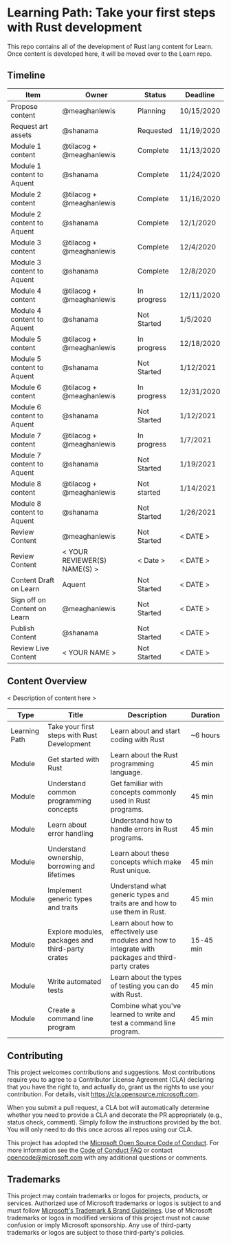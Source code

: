 # Learning Path: Take your first steps with Rust development

This repo contains all of the development of Rust lang content for Learn. Once content is developed here, it will be moved over to the Learn repo.

## Timeline

| Item | Owner | Status | Deadline |
|------|-------|--------|----------|
| Propose content | @meaghanlewis | Planning | 10/15/2020 |
| Request art assets | @shanama | Requested |11/19/2020 |
| Module 1 content | @tilacog + @meaghanlewis | Complete | 11/13/2020 |
| Module 1 content to Aquent | @shanama | Complete | 11/24/2020 |
| Module 2 content | @tilacog + @meaghanlewis | Complete | 11/16/2020 |
| Module 2 content to Aquent | @shanama | Complete | 12/1/2020 |
| Module 3 content | @tilacog + @meaghanlewis | Complete | 12/4/2020 |
| Module 3 content to Aquent | @shanama | Complete | 12/8/2020 |
| Module 4 content | @tilacog + @meaghanlewis | In progress | 12/11/2020 |
| Module 4 content to Aquent | @shanama | Not Started | 1/5/2020 |
| Module 5 content | @tilacog + @meaghanlewis | In progress | 12/18/2020 |
| Module 5 content to Aquent | @shanama | Not Started | 1/12/2021 |
| Module 6 content | @tilacog + @meaghanlewis | In progress | 12/31/2020 |
| Module 6 content to Aquent | @shanama | Not Started | 1/12/2021 |
| Module 7 content | @tilacog + @meaghanlewis | In progress | 1/7/2021  |
| Module 7 content to Aquent | @shanama | Not Started | 1/19/2021 |
| Module 8 content | @tilacog + @meaghanlewis | Not started |1/14/2021  |
| Module 8 content to Aquent | @shanama | Not Started | 1/26/2021 |
| Review Content | @meaghanlewis | Not Started | < DATE > |
| Review Content | < YOUR REVIEWER(S) NAME(S) > | < Date > | < DATE > |
| Content Draft on Learn | Aquent | Not Started | < DATE > |
| Sign off on Content on Learn | @meaghanlewis | Not Started | < DATE > |
| Publish Content | @shanama | Not Started | < DATE > |
| Review Live Content | < YOUR NAME > | Not Started | < DATE > |

## Content Overview

< Description of content here >

| Type | Title | Description | Duration |
|------|-------|-------------|----------|
| Learning Path | Take your first steps with Rust Development | Learn about and start coding with Rust | ~6 hours |
| Module | Get started with Rust | Learn about the Rust programming language. | 45 min |
| Module | Understand common programming concepts | Get familiar with concepts commonly used in Rust programs. | 45 min |
| Module | Learn about error handling | Understand how to handle errors in Rust programs. | 45 min |
| Module | Understand ownership, borrowing and lifetimes | Learn about these concepts which make Rust unique. | 45 min |
| Module | Implement generic types and traits | Understand what generic types and traits are and how to use them in Rust. | 45 min |
| Module | Explore modules, packages and third-party crates | Learn about how to effectively use modules and how to integrate with packages and third-party crates | 15-45 min |
| Module | Write automated tests | Learn about the types of testing you can do with Rust. | 45 min |
| Module | Create a command line program | Combine what you've learned to write and test a command line program. | 45 min |

## Contributing

This project welcomes contributions and suggestions.  Most contributions require you to agree to a
Contributor License Agreement (CLA) declaring that you have the right to, and actually do, grant us
the rights to use your contribution. For details, visit https://cla.opensource.microsoft.com.

When you submit a pull request, a CLA bot will automatically determine whether you need to provide
a CLA and decorate the PR appropriately (e.g., status check, comment). Simply follow the instructions
provided by the bot. You will only need to do this once across all repos using our CLA.

This project has adopted the [Microsoft Open Source Code of Conduct](https://opensource.microsoft.com/codeofconduct/).
For more information see the [Code of Conduct FAQ](https://opensource.microsoft.com/codeofconduct/faq/) or
contact [opencode@microsoft.com](mailto:opencode@microsoft.com) with any additional questions or comments.

## Trademarks

This project may contain trademarks or logos for projects, products, or services. Authorized use of Microsoft 
trademarks or logos is subject to and must follow 
[Microsoft's Trademark & Brand Guidelines](https://www.microsoft.com/en-us/legal/intellectualproperty/trademarks/usage/general).
Use of Microsoft trademarks or logos in modified versions of this project must not cause confusion or imply Microsoft sponsorship.
Any use of third-party trademarks or logos are subject to those third-party's policies.
